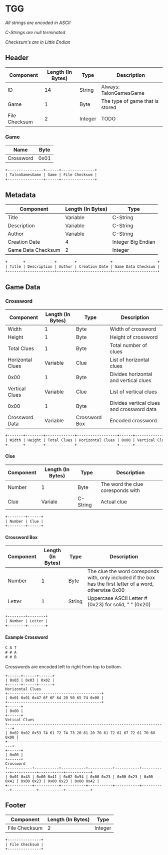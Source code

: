 # TGG

_All strings are encoded in ASCII_

_C-Strings are null terminated_

_Checksum's are in Little Endian_

## Header

| Component     | Length (In Bytes) | Type    | Description                     |
| ------------- | ----------------- | ------- | ------------------------------- |
| ID            | 14                | String  | Always: TalonGamesGame          |
| Game          | 1                 | Byte    | The type of game that is stored |
| File Checksum | 2                 | Integer | TODO                            |

### Game

| Name      | Byte |
| --------- | ---- |
| Crossword | 0x01 |

```txt
+----------------+------+---------------+
| TalonGamesGame | Game | File Checksum |
+----------------+------+---------------+
```

## Metadata

| Component          | Length (In Bytes) | Type               |
| ------------------ | ----------------- | ------------------ |
| Title              | Variable          | C-String           |
| Description        | Variable          | C-String           |
| Author             | Variable          | C-String           |
| Creation Date      | 4                 | Integer Big Endian |
| Game Data Checksum | 2                 | Integer            |

```txt
+-------+-------------+--------+---------------+--------------------+
| Title | Description | Author | Creation Date | Game Data Checksum |
+-------+-------------+--------+---------------+--------------------+
```

## Game Data

### Crossword

| Component        | Length (In Bytes) | Type          | Description                               |
| ---------------- | ----------------- | ------------- | ----------------------------------------- |
| Width            | 1                 | Byte          | Width of crossword                        |
| Height           | 1                 | Byte          | Height of crossword                       |
| Total Clues      | 1                 | Byte          | Total number of clues                     |
| Horizontal Clues | Variable          | Clue          | List of horizontal clues                  |
| 0x00             | 1                 | Byte          | Divides horizontal and vertical clues     |
| Vertical Clues   | Variable          | Clue          | List of vertical clues                    |
| 0x00             | 1                 | Byte          | Divides vertical clues and crossword data |
| Crossword Data   | Variable          | Crossword Box | Encoded crossword                         |

```txt
+-------+--------+-------------+------------------+------+----------------+------+----------------+
| Width | Height | Total Clues | Horizontal Clues | 0x00 | Vertical Clues | 0x00 | Crossword Data |
+-------+--------+-------------+------------------+------+----------------+------+----------------+
```

#### Clue

| Component | Length (In Bytes) | Type     | Description                       |
| --------- | ----------------- | -------- | --------------------------------- |
| Number    | 1                 | Byte     | The word the clue coresponds with |
| Clue      | Variale           | C-String | Actual clue                       |

```txt
+--------+------+
| Number | Clue |
+--------+------+
```

#### Crossword Box

| Component | Length (In Bytes) | Type   | Description                                                                                                |
| --------- | ----------------- | ------ | ---------------------------------------------------------------------------------------------------------- |
| Number    | 1                 | Byte   | The clue the word coresponds with, only included if the box has the first letter of a word, otherwise 0x00 |
| Letter    | 1                 | String | Uppercase ASCII Letter # (0x23) for solid, " " (0x20)                                                      |

```txt
+--------+--------+
| Number | Letter |
+--------+--------+

```

#### Example Crossword

```txt
C A T
# # A
# # B
```

Crosswords are encoded left to right from top to bottom.

```
+------+------+------+
| 0x03 | 0x03 | 0x02 |
+------+------+------+
Horizontal Clues
+------------------------------------------+
| 0x01 0x01 0x47 6F 6F 64 20 50 65 74 0x00 |
+------------------------------------------+
+------+
| 0x00 |
+------+
Vetical Clues
+------------------------------------------------------------------------+
| 0x02 0x02 0x53 74 61 72 74 73 20 61 20 70 61 72 61 67 72 61 70 68 0x00 |
+------------------------------------------------------------------------+
+------+
| 0x00 |
+------+
Crossword
+-----------+-----------+-----------+-----------+-----------+-----------+-----------+-----------+-----------+
| 0x01 0x43 | 0x00 0x41 | 0x02 0x54 | 0x00 0x23 | 0x00 0x23 | 0x00 0x41 | 0x00 0x23 | 0x00 0x23 | 0x00 0x42 |
+-----------+-----------+-----------+-----------+-----------+-----------+-----------+-----------+-----------+
```

## Footer

| Component     | Length (In Bytes) | Type    |
| ------------- | ----------------- | ------- |
| File Checksum | 2                 | Integer |

```txt
+---------------+
| File Checksum |
+---------------+
```
